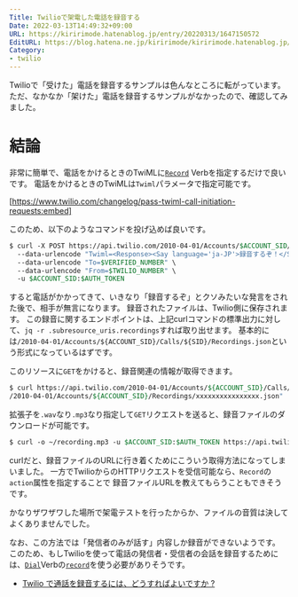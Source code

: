 ```yaml
---
Title: Twilioで架電した電話を録音する
Date: 2022-03-13T14:49:32+09:00
URL: https://kiririmode.hatenablog.jp/entry/20220313/1647150572
EditURL: https://blog.hatena.ne.jp/kiririmode/kiririmode.hatenablog.jp/atom/entry/13574176438072473583
Category:
- twilio
---
```


Twilioで「受けた」電話を録音するサンプルは色んなところに転がっています。
ただ、なかなか「架けた」電話を録音するサンプルがなかったので、確認してみました。

# 結論

非常に簡単で、電話をかけるときのTwiMLに[`Record`](https://jp.twilio.com/docs/voice/twiml/record) Verbを指定するだけで良いです。
電話をかけるときのTwiMLは`Twiml`パラメータで指定可能です。

[https://www.twilio.com/changelog/pass-twiml-call-initiation-requests:embed]

このため、以下のようなコマンドを投げ込めば良いです。

```tcsh
$ curl -X POST https://api.twilio.com/2010-04-01/Accounts/$ACCOUNT_SID/Calls.json \
  --data-urlencode "Twiml=<Response><Say language='ja-JP'>録音するぞ！</Say><Record></Record></Response>" 
  --data-urlencode "To=$VERIFIED_NUMBER" \
  --data-urlencode "From=$TWILIO_NUMBER" \
  -u $ACCOUNT_SID:$AUTH_TOKEN
```

すると電話がかかってきて、いきなり「録音するぞ」とクソみたいな発言をされた後で、相手が無言になります。
録音されたファイルは、Twilio側に保存されます。
この録音に関するエンドポイントは、上記curlコマンドの標準出力に対して、`jq -r .subresource_uris.recordings`すれば取り出せます。
基本的には`/2010-04-01/Accounts/${ACCOUNT_SID}/Calls/${SID}/Recordings.json`という形式になっているはずです。

このリソースに`GET`をかけると、録音関連の情報が取得できます。

```tcsh
$ curl https://api.twilio.com/2010-04-01/Accounts/${ACCOUNT_SID}/Calls/${SID}/Recordings.json -u $ACCOUNT_SID:$AUTH_TOKEN | jq -r '.recordings[0].uri'
/2010-04-01/Accounts/${ACCOUNT_SID}/Recordings/xxxxxxxxxxxxxxxx.json"
```

拡張子を`.wav`なり`.mp3`なり指定して`GET`リクエストを送ると、録音ファイルのダウンロードが可能です。

```tcsh
$ curl -o ~/recording.mp3 -u $ACCOUNT_SID:$AUTH_TOKEN https://api.twilio.com/2010-04-01/Accounts/${ACCOUNT_SID}/Recordings/xxxxx.mp3
```

curlだと、録音ファイルのURLに行き着くためにこういう取得方法になってしまいました。
一方でTwilioからのHTTPリクエストを受信可能なら、`Record`の`action`属性を指定することで
録音ファイルURLを教えてもらうこともできそうです。

かなりザワザワした場所で架電テストを行ったからか、ファイルの音質は決してよくありませんでした。

なお、この方法では「発信者のみが話す」内容しか録音ができないようです。
このため、もしTwilioを使って電話の発信者・受信者の会話を録音するためには、[`Dial`](https://jp.twilio.com/docs/voice/twiml/dial)Verbの[`record`](https://jp.twilio.com/docs/voice/twiml/dial#record)を使う必要がありそうです。

- [Twilio で通話を録音するには、どうすればよいですか ?](https://cloudapi.zendesk.com/hc/ja/articles/206369582-Twilio-%E3%81%A7%E9%80%9A%E8%A9%B1%E3%82%92%E9%8C%B2%E9%9F%B3%E3%81%99%E3%82%8B%E3%81%AB%E3%81%AF-%E3%81%A9%E3%81%86%E3%81%99%E3%82%8C%E3%81%B0%E3%82%88%E3%81%84%E3%81%A7%E3%81%99%E3%81%8B-)

